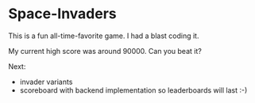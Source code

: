 # Space-Invaders

This is a fun all-time-favorite game. I had a blast coding it. 

My current high score was around 90000. Can you beat it?

Next:
- invader variants
- scoreboard with backend implementation so leaderboards will last :-)
